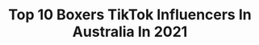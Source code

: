 ---
title: Top 10 Boxers TikTok Influencers In Australia In 2021
description: >-
  Find top boxers TikTok influencers in Australia in 2021. Most popular hashtags: #australia #fyp #duet #foryoupage.
platform: TikTok
hits: 9
text_top: Analyze the best TikTok accounts on inBeat.
text_bottom: Our search engine aggregates 9 TikTok influencers like this in Australia for you to work with.
profiles:
  - username: "sonnusingh06"
    fullname: >-
      Sonu Nannu
    bio: >-
      Pro Boxer-Boxing coach-Gold coast Australia-Sangrur-punjab
    location: "Australia"
    followers: 4159
    engagement: 330
    commentsToLikes: 0.021250
    id: ck9kfn0ru42ox0j789sw63axl
    verified: false
    hashtags: "#fortitudeboxing, #sonnunannu, #punjabiblog, #28kgsgone7moretogo"
  - username: "01koda"
    fullname: >-
      01koda
    bio: >-
      🇦🇺 A CITY Archived all my vids.. NINETEEN YEAR OLD MMA FIGHTER..
    location: "Australia"
    followers: 77100
    engagement: 632
    commentsToLikes: 0.025157
    id: ck807bgp3pkv70j78ysozoj51
    verified: false
    hashtags: "#xyzbca, #fy, #fyp, #foryoupage"
  - username: "reevsy85"
    fullname: >-
      Reevsy85
    bio: >-
      Thanks For 20k you legends Chris, Taken with 2 kids
    location: "Australia"
    followers: 20500
    engagement: 648
    commentsToLikes: 0.016378
    id: ckbqgs69g25qd0j23bmtegfow
    verified: false
    hashtags: "#mysterybox, #baldy, #mysterywand, #aussie"
  - username: "sandhuz__avi"
    fullname: >-
      Sandhuz avi 
    bio: >-
      Melbourne 🇦🇺
    location: "Australia"
    followers: 32400
    engagement: 310
    commentsToLikes: 0.027812
    id: ck81t0o9iujh20j781k09umkh
    verified: false
    hashtags: "#karan, #hooka, #diljitdosanjh, #melbourne"
  - username: "amazing_grazers"
    fullname: >-
      Amazing Grazers 
    bio: >-
      Tania 👋🏽 Adelaide grazing specialist. Platters | Boxes | Workshops EST. 2016
    location: "Australia"
    followers: 294200
    engagement: 932
    commentsToLikes: 0.009297
    id: ck9ejczvn2ear0j78fi8jpwdo
    verified: false
    hashtags: "#grazeanatomy, #australia, #charcuteriebox, #cheesetiktok"
  - username: "noodles_and_tea"
    fullname: >-
      Issy
    bio: >-
      I am doing my best You can find me on insta @noodle_and_tea ✌️
    location: "Australia"
    followers: 149400
    engagement: 3250
    commentsToLikes: 0.015351
    id: cka0i042bbkok0i78o6af2ec0
    verified: false
    hashtags: "#milesedgeworth, #digitalart, #attackontitan, #art"
  - username: "antheas_glitter_bottles"
    fullname: >-
      Antheas_bottles
    bio: >-
      Insta: abeauty_lashes Insta: antheas_glitter_bottles Shop cosmetics👇🏼
    location: "Australia"
    followers: 7696
    engagement: 1495
    commentsToLikes: 0.034682
    id: ckbqvglxhfpg10j23qql2fi9q
    verified: false
    hashtags: "#bestie, #itstartsontiktok, #fyp, #foryou"
  - username: "aussiebornbreed"
    fullname: >-
      Kate Watchorn
    bio: >-
      Unboxing surprise toys with features from my dogs and cat, and sometimes me
    location: "Australia"
    followers: 9023
    engagement: 457
    commentsToLikes: 0.018004
    id: ckceiez3fqnd90j23sqxi7tag
    verified: false
    hashtags: "#boxerdog, #mainecooncat, #pinkhairdontcare, #duet"
  - username: "siempregolden"
    fullname: >-
      Siempre Golden
    bio: >-
      Swimwear & Clothing label✨☁️ @siempregolden
    location: "Australia"
    followers: 29800
    engagement: 214
    commentsToLikes: 0.011387
    id: ck9vcmhnnr8q00j78s4fj7qsu
    verified: false
    hashtags: "#bikinis, #swimwear, #swimsuit, #caligirl"
---